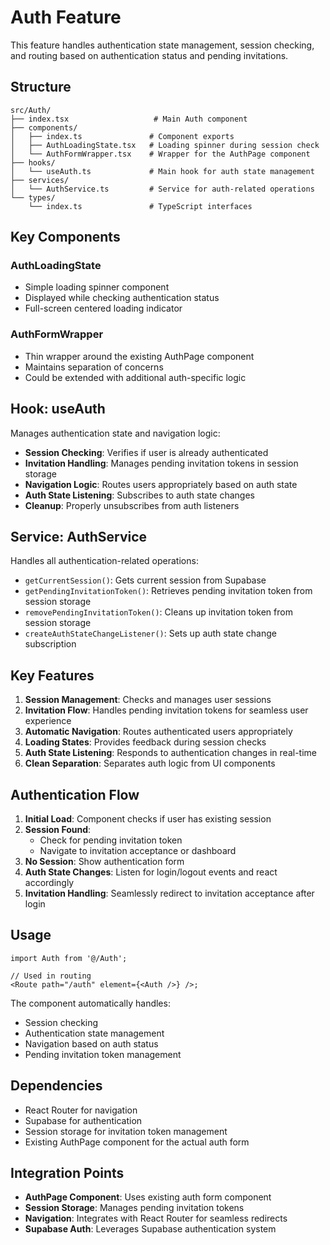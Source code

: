 # Auth Feature

This feature handles authentication state management, session checking, and routing based on authentication status and pending invitations.

## Structure

```
src/Auth/
├── index.tsx                   # Main Auth component
├── components/
│   ├── index.ts               # Component exports
│   ├── AuthLoadingState.tsx   # Loading spinner during session check
│   └── AuthFormWrapper.tsx    # Wrapper for the AuthPage component
├── hooks/
│   └── useAuth.ts             # Main hook for auth state management
├── services/
│   └── AuthService.ts         # Service for auth-related operations
└── types/
    └── index.ts               # TypeScript interfaces
```

## Key Components

### AuthLoadingState

- Simple loading spinner component
- Displayed while checking authentication status
- Full-screen centered loading indicator

### AuthFormWrapper

- Thin wrapper around the existing AuthPage component
- Maintains separation of concerns
- Could be extended with additional auth-specific logic

## Hook: useAuth

Manages authentication state and navigation logic:

- **Session Checking**: Verifies if user is already authenticated
- **Invitation Handling**: Manages pending invitation tokens in session storage
- **Navigation Logic**: Routes users appropriately based on auth state
- **Auth State Listening**: Subscribes to auth state changes
- **Cleanup**: Properly unsubscribes from auth listeners

## Service: AuthService

Handles all authentication-related operations:

- `getCurrentSession()`: Gets current session from Supabase
- `getPendingInvitationToken()`: Retrieves pending invitation token from session storage
- `removePendingInvitationToken()`: Cleans up invitation token from session storage
- `createAuthStateChangeListener()`: Sets up auth state change subscription

## Key Features

1. **Session Management**: Checks and manages user sessions
2. **Invitation Flow**: Handles pending invitation tokens for seamless user experience
3. **Automatic Navigation**: Routes authenticated users appropriately
4. **Loading States**: Provides feedback during session checks
5. **Auth State Listening**: Responds to authentication changes in real-time
6. **Clean Separation**: Separates auth logic from UI components

## Authentication Flow

1. **Initial Load**: Component checks if user has existing session
2. **Session Found**:
   - Check for pending invitation token
   - Navigate to invitation acceptance or dashboard
3. **No Session**: Show authentication form
4. **Auth State Changes**: Listen for login/logout events and react accordingly
5. **Invitation Handling**: Seamlessly redirect to invitation acceptance after login

## Usage

```tsx
import Auth from '@/Auth';

// Used in routing
<Route path="/auth" element={<Auth />} />;
```

The component automatically handles:

- Session checking
- Authentication state management
- Navigation based on auth status
- Pending invitation token management

## Dependencies

- React Router for navigation
- Supabase for authentication
- Session storage for invitation token management
- Existing AuthPage component for the actual auth form

## Integration Points

- **AuthPage Component**: Uses existing auth form component
- **Session Storage**: Manages pending invitation tokens
- **Navigation**: Integrates with React Router for seamless redirects
- **Supabase Auth**: Leverages Supabase authentication system

